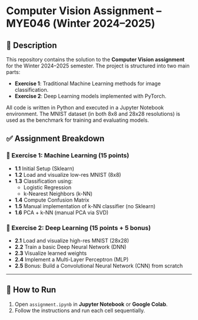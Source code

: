 # Computer Vision Assignment – MΥΕ046 (Winter 2024–2025)

## 📝 Description

This repository contains the solution to the **Computer Vision assignment** for the Winter 2024–2025 semester. The project is structured into two main parts:

- **Exercise 1**: Traditional Machine Learning methods for image classification.
- **Exercise 2**: Deep Learning models implemented with PyTorch.

All code is written in Python and executed in a Jupyter Notebook environment. The MNIST dataset (in both 8x8 and 28x28 resolutions) is used as the benchmark for training and evaluating models.

## ✅ Assignment Breakdown

### 🧠 Exercise 1: Machine Learning (15 points)
- **1.1** Initial Setup (Sklearn)
- **1.2** Load and visualize low-res MNIST (8x8)
- **1.3** Classification using:
  - Logistic Regression
  - k-Nearest Neighbors (k-NN)
- **1.4** Compute Confusion Matrix
- **1.5** Manual implementation of k-NN classifier (no Sklearn)
- **1.6** PCA + k-NN (manual PCA via SVD)

### 🤖 Exercise 2: Deep Learning (15 points + 5 bonus)
- **2.1** Load and visualize high-res MNIST (28x28)
- **2.2** Train a basic Deep Neural Network (DNN)
- **2.3** Visualize learned weights
- **2.4** Implement a Multi-Layer Perceptron (MLP)
- **2.5** Bonus: Build a Convolutional Neural Network (CNN) from scratch

---

## 🚀 How to Run
1. Open `assignment.ipynb` in **Jupyter Notebook** or **Google Colab**.
2. Follow the instructions and run each cell sequentially.
